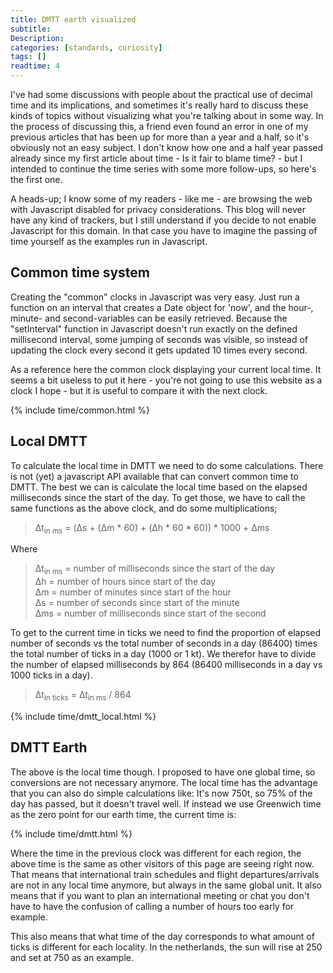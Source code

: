 ```yaml
---
title: DMTT earth visualized
subtitle: 
Description:
categories: [standards, curiosity]
tags: []
readtime: 4
--- 
```


I've had some discussions with people about the practical use of decimal time and its implications, and sometimes it's really hard to discuss these kinds of topics without visualizing what you're talking about in some way. In the process of discussing this, a friend even found an error in one of my previous articles that has been up for more than a year and a half, so it's obviously not an easy subject. I don't know how one and a half year passed already since my first article about time - Is it fair to blame time? - but I intended to continue the time series with some more follow-ups, so here's the first one.

A heads-up; I know some of my readers - like me - are browsing the web with Javascript disabled for privacy considerations. This blog will never have any kind of trackers, but I still understand if you decide to not enable Javascript for this domain. In that case you have to imagine the passing of time yourself as the examples run in Javascript.

## Common time system
Creating the "common" clocks in Javascript was very easy. Just run a function on an interval that creates a Date object for 'now', and the hour-, minute- and second-variables can be easily retrieved. Because the "setInterval" function in Javascript doesn't run exactly on the defined millisecond interval, some jumping of seconds was visible, so instead of updating the clock every second it gets updated 10 times every second.

As a reference here the common clock displaying your current local time. It seems a bit useless to put it here - you're not going to use this website as a clock I hope - but it is useful to compare it with the next clock.

{% include time/common.html %}

## Local DMTT
To calculate the local time in DMTT we need to do some calculations. There is not (yet) a javascript API available that can convert common time to DMTT. The best we can is calculate the local time based on the elapsed milliseconds since the start of the day. To get those, we have to call the same functions as the above clock, and do some multiplications;

> &Delta;t<sub>in ms</sub> = (&Delta;s + (&Delta;m * 60) + (&Delta;h * 60 * 60)) * 1000 + &Delta;ms

Where

> &Delta;t<sub>in ms</sub> = number of milliseconds since the start of the day <br>
> &Delta;h = number of hours since start of the day<br>
> &Delta;m = number of minutes since start of the hour<br>
> &Delta;s = number of seconds since start of the minute<br>
> &Delta;ms = number of milliseconds since start of the second

To get to the current time in ticks we need to find the proportion of elapsed number of seconds vs the total number of seconds in a day (86400) times the total number of ticks in a day (1000 or 1 kt). We therefor have to divide the number of elapsed milliseconds by 864 (86400 milliseconds in a day vs 1000 ticks in a day).

> &Delta;t<sub>in ticks</sub> = &Delta;t<sub>in ms</sub> / 864

{% include time/dmtt_local.html %}

## DMTT Earth
The above is the local time though. I proposed to have one global time, so conversions are not necessary anymore. The local time has the advantage that you can also do simple calculations like: It's now 750t, so 75% of the day has passed, but it doesn't travel well. If instead we use Greenwich time as the zero point for our earth time, the current time is: 

{% include time/dmtt.html %}

Where the time in the previous clock was different for each region, the above time is the same as other visitors of this page are seeing right now. That means that international train schedules and flight departures/arrivals are not in any local time anymore, but always in the same global unit. It also means that if you want to plan an international meeting or chat you don't have to have the confusion of calling a number of hours too early for example.

This also means that what time of the day corresponds to what amount of ticks is different for each locality. In the netherlands, the sun will rise at 250 and set at 750 as an example.